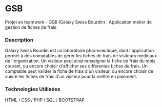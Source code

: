 # GSB
Projet en teamwork - GSB (Galaxy Swiss Bourdin) : Application métier de gestion de fiches de frais.

### Description
Galaxy Swiss Bourdin est un laboratoire pharmceutique, dont l'application permet à des comptables de gérer les fiches de frais de visiteurs médicaux de l'organisation.
Un visiteur peut ainsi renseigner la fiche de frais du mois courant, ou encore choisir d'afficher ses différentes fiches de frais.
Un comptable peut valider la fiche de frais d'un visiteur, ou encore choisir de suivre les fiches de frais d'un visiteur pour la mettre en paiement.

### Technologies Utilisées
HTML / CSS / PHP / SQL / BOOTSTRAP
